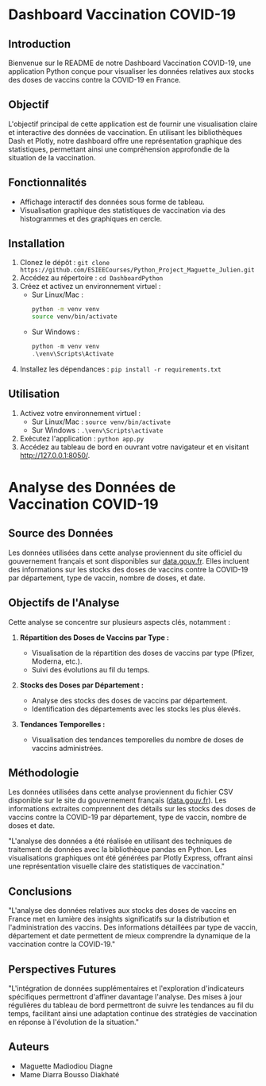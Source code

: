 # Dashboard Vaccination COVID-19

## Introduction
Bienvenue sur le README de notre Dashboard Vaccination COVID-19, une application Python conçue pour visualiser les données relatives aux stocks des doses de vaccins contre la COVID-19 en France.

## Objectif
L'objectif principal de cette application est de fournir une visualisation claire et interactive des données de vaccination. En utilisant les bibliothèques Dash et Plotly, notre dashboard offre une représentation graphique des statistiques, permettant ainsi une compréhension approfondie de la situation de la vaccination.

## Fonctionnalités
- Affichage interactif des données sous forme de tableau.
- Visualisation graphique des statistiques de vaccination via des histogrammes et des graphiques en cercle.

## Installation
1. Clonez le dépôt : `git clone https://github.com/ESIEECourses/Python_Project_Maguette_Julien.git`
2. Accédez au répertoire : `cd DashboardPython`
3. Créez et activez un environnement virtuel :
   - Sur Linux/Mac :
     ```bash
     python -m venv venv
     source venv/bin/activate
     ```
   - Sur Windows :
     ```powershell
     python -m venv venv
     .\venv\Scripts\Activate
     ```
4. Installez les dépendances : `pip install -r requirements.txt`

## Utilisation
1. Activez votre environnement virtuel :
   - Sur Linux/Mac : `source venv/bin/activate`
   - Sur Windows : `.\venv\Scripts\activate`
2. Exécutez l'application : `python app.py`
3. Accédez au tableau de bord en ouvrant votre navigateur et en visitant http://127.0.0.1:8050/.


# Analyse des Données de Vaccination COVID-19

## Source des Données
Les données utilisées dans cette analyse proviennent du site officiel du gouvernement français et sont disponibles sur [data.gouv.fr](https://www.data.gouv.fr/fr/datasets/donnees-relatives-aux-stocks-des-doses-de-vaccins-contre-la-covid-19/). Elles incluent des informations sur les stocks des doses de vaccins contre la COVID-19 par département, type de vaccin, nombre de doses, et date.

## Objectifs de l'Analyse
Cette analyse se concentre sur plusieurs aspects clés, notamment :

1. **Répartition des Doses de Vaccins par Type :**
   - Visualisation de la répartition des doses de vaccins par type (Pfizer, Moderna, etc.).
   - Suivi des évolutions au fil du temps.

2. **Stocks des Doses par Département :**
   - Analyse des stocks des doses de vaccins par département.
   - Identification des départements avec les stocks les plus élevés.

3. **Tendances Temporelles :**
   - Visualisation des tendances temporelles du nombre de doses de vaccins administrées.

## Méthodologie
Les données utilisées dans cette analyse proviennent du fichier CSV disponible sur le site du gouvernement français ([data.gouv.fr](https://www.data.gouv.fr/fr/datasets/donnees-relatives-aux-stocks-des-doses-de-vaccins-contre-la-covid-19/)). Les informations extraites comprennent des détails sur les stocks des doses de vaccins contre la COVID-19 par département, type de vaccin, nombre de doses et date.

"L'analyse des données a été réalisée en utilisant des techniques de traitement de données avec la bibliothèque pandas en Python. Les visualisations graphiques ont été générées par Plotly Express, offrant ainsi une représentation visuelle claire des statistiques de vaccination."

## Conclusions
"L'analyse des données relatives aux stocks des doses de vaccins en France met en lumière des insights significatifs sur la distribution et l'administration des vaccins. Des informations détaillées par type de vaccin, département et date permettent de mieux comprendre la dynamique de la vaccination contre la COVID-19."

## Perspectives Futures
"L'intégration de données supplémentaires et l'exploration d'indicateurs spécifiques permettront d'affiner davantage l'analyse. Des mises à jour régulières du tableau de bord permettront de suivre les tendances au fil du temps, facilitant ainsi une adaptation continue des stratégies de vaccination en réponse à l'évolution de la situation."

## Auteurs
- Maguette Madiodiou Diagne 
- Mame Diarra Bousso Diakhaté 

